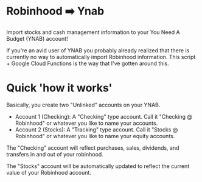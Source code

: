 # Robinhood ➡️ Ynab
Import stocks and cash management information to your You Need A Budget (YNAB) account!

If you're an avid user of YNAB you probably already realized that there is currently no way to automatically import Robinhood information. This script + Google Cloud Functions is the way that I've gotten around this. 

# Quick 'how it works'
Basically, you create two "Unlinked" accounts on your YNAB. 

- Account 1 (Checking): A "Checking" type account. Call it "Checking @ Robinhood" or whatever you like to name your accounts.
- Account 2 (Stocks): A "Tracking" type account. Call it "Stocks @ Robinhood" or whatever you like to name your equity accounts.

The "Checking" account will reflect purchases, sales, dividends, and transfers in and out of your robinhood. 

The "Stocks" account will be automatically updated to reflect the current value of your Robinhood account. 
